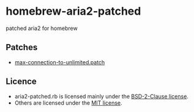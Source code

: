 # homebrew-aria2-patched

patched aria2 for homebrew

## Patches

- [max-connection-to-unlimited.patch](./max-connection-to-unlimited.patch)

## Licence

- aria2-patched.rb is licensed mainly under the [BSD-2-Clause license](https://github.com/Homebrew/homebrew-core/blob/master/LICENSE.txt).
- Others are licensed under the [MIT license](./LICENSE).
